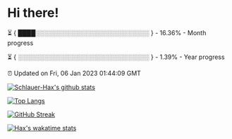 # Hi there!

⏳ { ████░░░░░░░░░░░░░░░░░░░░░░░░░░ } - 16.36% - Month progress

⏳ { ░░░░░░░░░░░░░░░░░░░░░░░░░░░░░░ } - 1.39% - Year progress

⏰ Updated on Fri, 06 Jan 2023 01:44:09 GMT


[![Schlauer-Hax's github stats](https://github-readme-stats.vercel.app/api?username=Schlauer-Hax&show_icons=true&theme=dark&count_private=true)](https://github.com/Schlauer-Hax)


[![Top Langs](https://github-readme-stats.vercel.app/api/top-langs/?username=Schlauer-Hax&layout=compact&theme=dark)](https://github.com/Schlauer-Hax?tab=repositories)

[![GitHub Streak](https://streak-stats.demolab.com?user=Schlauer-Hax&theme=dark)](https://git.io/streak-stats)

[![Hax's wakatime stats](https://github-readme-stats.vercel.app/api/wakatime?username=Hax&theme=dark)](https://wakatime.com/@Hax)

